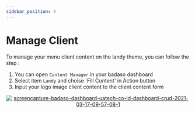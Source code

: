 ```yaml
---
sidebar_position: 4
---
```


# Manage Client 

To manage your menu client content on the landy theme, you can follow the step :
1. You can open `Content Manager` in your badaso dashboard
2. Select item `Landy` and choise `Fill Content' in Action button
3. Input your logo image client content to the client content form
<p align="center">
  <a href="https://badaso-docs.uatech.co.id/">
    <img src="http://localhost:3000/img/client-content.png" alt="screencapture-badaso-dashboard-uatech-co-id-dashboard-crud-2021-03-17-09-57-08-1" />
  </a>
</p>
